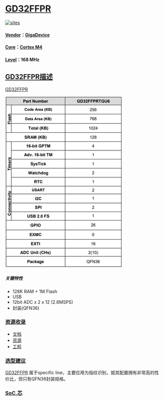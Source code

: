 ﻿# [GD32FFPR](https://github.com/SoCXin/GD32FFPR)

[![sites](http://182.61.61.133/link/resources/SoC.png)](http://www.SoC.Xin)

#### [Vendor](https://github.com/SoCXin/Vendor)：[GigaDevice](https://www.gigadevice.com/)
#### [Core](https://github.com/SoCXin/Cortex)：[Cortex M4](https://github.com/SoCXin/M4)
#### [Level](https://github.com/SoCXin/Level)：168 MHz
## [GD32FFPR描述](https://github.com/SoCXin/GD32FFPR/wiki)

[GD32FFPR](https://github.com/SoCXin/GD32FFPR)


[![sites](docs/GD32FFPR.png)](https://github.com/SoCXin/GD32FFPR)

##### 关键特性

* 128K RAM + 1M Flash
* USB
* 12bit ADC x 2 x 12 (2.6MSPS)
* 封装(QFN36)

### [资源收录](https://github.com/SoCXin/GD32FFPR)

* [文档](docs/)
* [资源](src/)
* [工程](project/)

### [选型建议](https://github.com/SoCXin)

[GD32FFPR](https://github.com/SoCXin/GD32FFPR) 属于specific line，主要应用为指纹识别，就其配置拥有非常高的性价比，但只有QFN36封装规格。



###  [SoC.芯](http://www.SoC.Xin)
